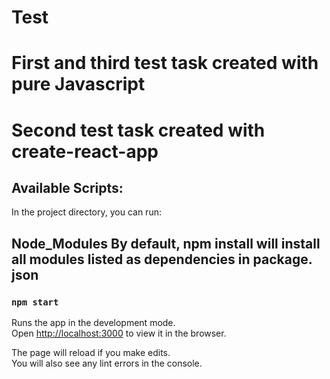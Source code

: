 # Test
# First and third test task created with pure Javascript
# Second test task created with create-react-app
## Available Scripts:

In the project directory, you can run:
## Node_Modules By default, npm install will install all modules listed as dependencies in package. json
### `npm start`

Runs the app in the development mode.\
Open [http://localhost:3000](http://localhost:3000) to view it in the browser.

The page will reload if you make edits.\
You will also see any lint errors in the console.